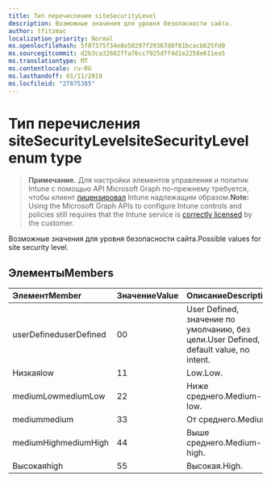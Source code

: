```yaml
---
title: Тип перечисления siteSecurityLevel
description: Возможные значения для уровня безопасности сайта.
author: tfitzmac
localization_priority: Normal
ms.openlocfilehash: 5f07375f34e8e50297f29367d8f81bcacb625fd0
ms.sourcegitcommit: d2b3ca32602ffa76cc7925d7f4d1e2258e611ea5
ms.translationtype: MT
ms.contentlocale: ru-RU
ms.lasthandoff: 01/11/2019
ms.locfileid: "27875385"
---
```

# <a name="sitesecuritylevel-enum-type"></a><span data-ttu-id="06fc2-103">Тип перечисления siteSecurityLevel</span><span class="sxs-lookup"><span data-stu-id="06fc2-103">siteSecurityLevel enum type</span></span>

> <span data-ttu-id="06fc2-104">**Примечание.** Для настройки элементов управления и политик Intune с помощью API Microsoft Graph по-прежнему требуется, чтобы клиент [лицензировал](https://go.microsoft.com/fwlink/?linkid=839381) Intune надлежащим образом.</span><span class="sxs-lookup"><span data-stu-id="06fc2-104">**Note:** Using the Microsoft Graph APIs to configure Intune controls and policies still requires that the Intune service is [correctly licensed](https://go.microsoft.com/fwlink/?linkid=839381) by the customer.</span></span>

<span data-ttu-id="06fc2-105">Возможные значения для уровня безопасности сайта.</span><span class="sxs-lookup"><span data-stu-id="06fc2-105">Possible values for site security level.</span></span>
## <a name="members"></a><span data-ttu-id="06fc2-106">Элементы</span><span class="sxs-lookup"><span data-stu-id="06fc2-106">Members</span></span>
|<span data-ttu-id="06fc2-107">Элемент</span><span class="sxs-lookup"><span data-stu-id="06fc2-107">Member</span></span>|<span data-ttu-id="06fc2-108">Значение</span><span class="sxs-lookup"><span data-stu-id="06fc2-108">Value</span></span>|<span data-ttu-id="06fc2-109">Описание</span><span class="sxs-lookup"><span data-stu-id="06fc2-109">Description</span></span>|
|:---|:---|:---|
|<span data-ttu-id="06fc2-110">userDefined</span><span class="sxs-lookup"><span data-stu-id="06fc2-110">userDefined</span></span>|<span data-ttu-id="06fc2-111">0</span><span class="sxs-lookup"><span data-stu-id="06fc2-111">0</span></span>|<span data-ttu-id="06fc2-112">User Defined, значение по умолчанию, без цели.</span><span class="sxs-lookup"><span data-stu-id="06fc2-112">User Defined, default value, no intent.</span></span>|
|<span data-ttu-id="06fc2-113">Низкая</span><span class="sxs-lookup"><span data-stu-id="06fc2-113">low</span></span>|<span data-ttu-id="06fc2-114">1</span><span class="sxs-lookup"><span data-stu-id="06fc2-114">1</span></span>|<span data-ttu-id="06fc2-115">Low.</span><span class="sxs-lookup"><span data-stu-id="06fc2-115">Low.</span></span>|
|<span data-ttu-id="06fc2-116">mediumLow</span><span class="sxs-lookup"><span data-stu-id="06fc2-116">mediumLow</span></span>|<span data-ttu-id="06fc2-117">2</span><span class="sxs-lookup"><span data-stu-id="06fc2-117">2</span></span>|<span data-ttu-id="06fc2-118">Ниже среднего.</span><span class="sxs-lookup"><span data-stu-id="06fc2-118">Medium-low.</span></span>|
|<span data-ttu-id="06fc2-119">medium</span><span class="sxs-lookup"><span data-stu-id="06fc2-119">medium</span></span>|<span data-ttu-id="06fc2-120">3</span><span class="sxs-lookup"><span data-stu-id="06fc2-120">3</span></span>|<span data-ttu-id="06fc2-121">От среднего.</span><span class="sxs-lookup"><span data-stu-id="06fc2-121">Medium.</span></span>|
|<span data-ttu-id="06fc2-122">mediumHigh</span><span class="sxs-lookup"><span data-stu-id="06fc2-122">mediumHigh</span></span>|<span data-ttu-id="06fc2-123">4</span><span class="sxs-lookup"><span data-stu-id="06fc2-123">4</span></span>|<span data-ttu-id="06fc2-124">Выше среднего.</span><span class="sxs-lookup"><span data-stu-id="06fc2-124">Medium-high.</span></span>|
|<span data-ttu-id="06fc2-125">Высокая</span><span class="sxs-lookup"><span data-stu-id="06fc2-125">high</span></span>|<span data-ttu-id="06fc2-126">5</span><span class="sxs-lookup"><span data-stu-id="06fc2-126">5</span></span>|<span data-ttu-id="06fc2-127">Высокая.</span><span class="sxs-lookup"><span data-stu-id="06fc2-127">High.</span></span>|




